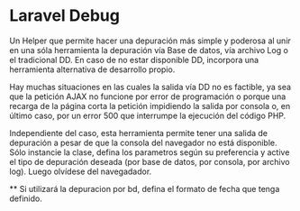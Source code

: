 # Laravel Debug

Un Helper que permite hacer una depuración más simple y poderosa al unir en una sóla herramienta la depuración vía Base de datos, vía archivo Log o el tradicional DD. En caso de no estar disponible DD,  incorpora una herramienta alternativa de desarrollo propio.

Hay muchas situaciones en las cuales la salida vía DD no es factible, ya sea que la petición AJAX no funcione por error de programación o porque una recarga de la página corta la petición impidiendo la salida por consola o, en último caso, por un error 500 que interrumpe la ejecución del código PHP.

Independiente del caso, esta herramienta permite tener una salida de depuración a pesar de que la consola del navegador no está disponible. Sólo instancie la clase, defina los parametros según su preferencia y active el tipo de depuración deseada (por base de datos, por consola, por archivo log). Luego olvídese del navegadador.

** Si utilizará la depuracion por bd, defina el formato de  fecha que tenga definido.
